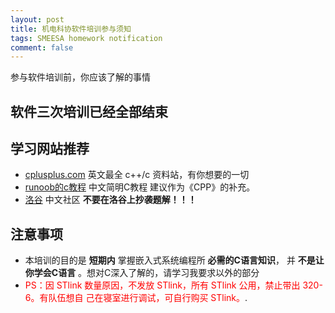 ```yaml
---
layout: post
title: 机电科协软件培训参与须知
tags: SMEESA homework notification
comment: false
---
```


参与软件培训前，你应该了解的事情


## 软件三次培训已经全部结束


## 学习网站推荐
- <a href="https://cplusplus.com">cplusplus.com</a> 英文最全 c++/c 资料站，有你想要的一切
- <a href="https://www.runoob.com/cprogramming/c-tutorial.html">runoob的c教程</a> 中文简明C教程 建议作为《CPP》的补充。
- <a href="https://www.luogu.org">洛谷</a> 
中文社区 **不要在洛谷上抄袭题解！！！**  




## 注意事项

  - 本培训的目的是 **短期内** 掌握嵌入式系统编程所 **必需的C语言知识**， 并 **不是让你学会C语言** 。想对C深入了解的，请学习我要求以外的部分
  - <span style="color:red">PS：因 STlink 数量原因，不发放 STlink，所有 STlink 公用，禁止带出 320-6。有队伍想自 己在寝室进行调试，可自行购买 STlink。</span>.

